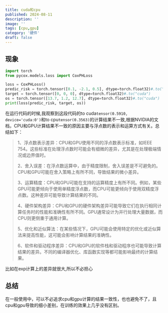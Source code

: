 ```yaml
---
title: cuda和cpu
published: 2024-08-11
description: ''
image: ''
tags: [cpu,gpu]
category: '硬件'
draft: false
---
```


## 现象

```python
import torch
from pycox.models.loss import CoxPHLoss

loss = CoxPHLoss()
predic_risk = torch.tensor([0.1, -2.1, 0.5], dtype=torch.float32)#.to("cuda")
target = torch.tensor([0, 0, 0], dtype=torch.float32)#.to("cuda")
os = torch.tensor([13.7, 1.2, 12.7], dtype=torch.float32)#.to("cuda")
print(loss(predic_risk, target, os))
```

在运行代码的时候,我观察到这段代码的to cuda`tensor(0.5910, device='cuda:0')`和to cpu`tensor(0.3563)`的计算结果不一致,根据NVIDIA的文档，CPU和GPU计算结果不一致的原因主要与浮点数的表示和运算方式有关。总结如下：

> 1、浮点数表示差异：CPU和GPU使用不同的浮点数表示标准，如IEEE
> 754。这些标准在处理浮点数时可能会有细微的差异，尤其是在处理极端情况或边界值时。
>
> 2、舍入误差：在浮点数运算中，由于精度限制，舍入误差是不可避免的。CPU和GPU可能在舍入策略上有所不同，导致结果的微小差异。
>
> 3、运算精度：CPU和GPU可能在支持的运算精度上有所不同。例如，某些GPU可能更倾向于使用单精度浮点数，而CPU可能更倾向于使用双精度浮点数。这种差异可能导致计算结果的不同。
>
> 4、硬件架构差异：CPU和GPU的硬件架构差异可能导致它们在执行相同计算任务时的性能和准确性有所不同。GPU通常设计为并行处理大量数据，而CPU则更侧重于通用计算。
>
> 5、优化和近似算法：在某些情况下，GPU可能会使用特定的优化或近似算法来提高性能，这可能会影响计算结果的准确性。
>
> 6、软件和驱动程序差异：CPU和GPU的软件栈和驱动程序也可能导致计算结果的差异。不同的编译器优化、库函数实现等都可能影响最终的计算结果。

比如在exp计算上的差异就很大,所以不必担心

## 总结

在一般使用中，可以不必追求cpu和gpu计算的结果一致性，也也避免不了，且cpu和gpu导致的细小差别，在训练的效果上几乎没有区别。
